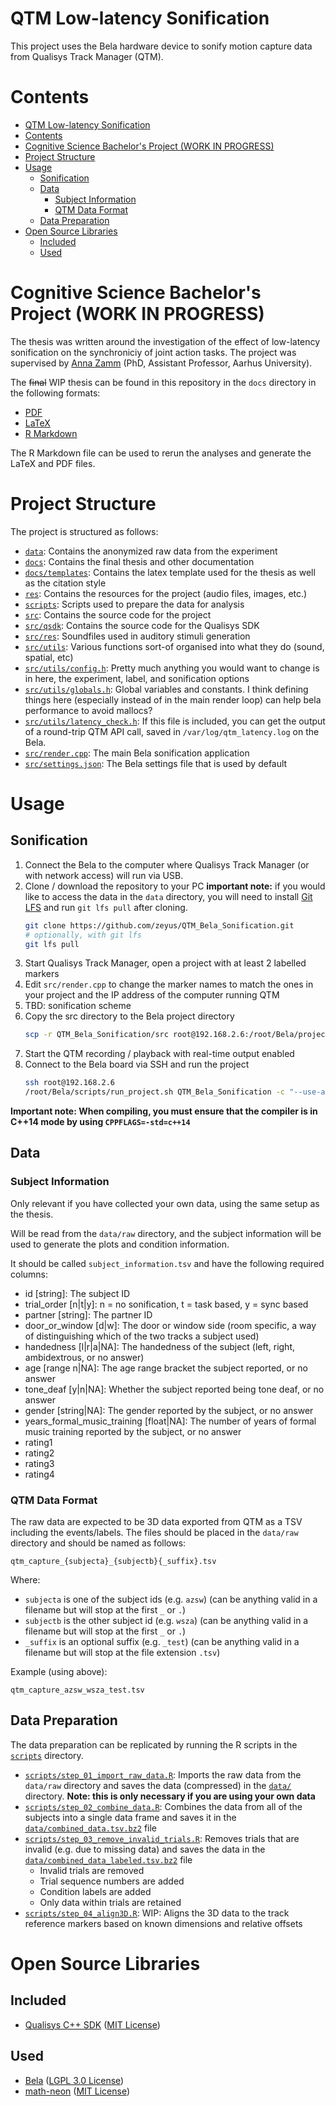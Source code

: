 # QTM Low-latency Sonification

This project uses the Bela hardware device to sonify motion capture data from Qualisys Track Manager (QTM).
# Contents

<!--ts-->
- [QTM Low-latency Sonification](#qtm-low-latency-sonification)
- [Contents](#contents)
- [Cognitive Science Bachelor's Project (WORK IN PROGRESS)](#cognitive-science-bachelors-project-work-in-progress)
- [Project Structure](#project-structure)
- [Usage](#usage)
  - [Sonification](#sonification)
  - [Data](#data)
    - [Subject Information](#subject-information)
    - [QTM Data Format](#qtm-data-format)
  - [Data Preparation](#data-preparation)
- [Open Source Libraries](#open-source-libraries)
  - [Included](#included)
  - [Used](#used)
<!--te-->

# Cognitive Science Bachelor's Project (WORK IN PROGRESS)

The thesis was written around the investigation of the effect of low-latency sonification on the synchroniciy of joint action tasks.
The project was supervised by [Anna Zamm](https://pure.au.dk/portal/en/persons/anna-zamm(34046139-7057-4cae-927d-f2458b279026).html) (PhD, Assistant Professor, Aarhus University).

The ~~final~~ WIP thesis can be found in this repository in the `docs` directory in the following formats:

- [PDF](docs/CogSci_Bachelor_Thesis.pdf)
- [LaTeX](docs/CogSci_Bachelor_Thesis.tex)
- [R Markdown](docs/CogSci_Bachelor_Thesis.Rmd)

The R Markdown file can be used to rerun the analyses and generate the LaTeX and PDF files.

# Project Structure

The project is structured as follows:

- [`data`](data): Contains the anonymized raw data from the experiment
- [`docs`](docs): Contains the final thesis and other documentation
- [`docs/templates`](docs/templates): Contains the latex template used for the thesis as well as the citation style
- [`res`](res): Contains the resources for the project (audio files, images, etc.)
- [`scripts`](scripts): Scripts used to prepare the data for analysis
- [`src`](src): Contains the source code for the project
- [`src/qsdk`](src/qsdk): Contains the source code for the Qualisys SDK
- [`src/res`](src/res): Soundfiles used in auditory stimuli generation
- [`src/utils`](src/utils): Various functions sort-of organised into what they do (sound, spatial, etc)
- [`src/utils/config.h`](src/utils/config.h): Pretty much anything you would want to change is in here, the experiment, label, and sonification options
- [`src/utils/globals.h`](src/utils/globals.h): Global variables and constants. I think defining things here (especially instead of in the main render loop) can help bela performance to avoid mallocs?
- [`src/utils/latency_check.h`](src/utils/latency_check.h): If this file is included, you can get the output of a round-trip QTM API call, saved in `/var/log/qtm_latency.log` on the Bela.
- [`src/render.cpp`](src/render.cpp): The main Bela sonification application
- [`src/settings.json`](src/settings.json): The Bela settings file that is used by default


# Usage

## Sonification

1. Connect the Bela to the computer where Qualisys Track Manager (or with network access) will run via USB.
2. Clone / download the repository to your PC **important note:** if you would like to access the data in the `data` directory, you will need to install [Git LFS](https://git-lfs.github.com/) and run `git lfs pull` after cloning.
    ```sh
    git clone https://github.com/zeyus/QTM_Bela_Sonification.git
    # optionally, with git lfs
    git lfs pull
    ```
3. Start Qualisys Track Manager, open a project with at least 2 labelled markers
4. Edit `src/render.cpp` to change the marker names to match the ones in your project and the IP address of the computer running QTM
5. TBD: sonification scheme
6. Copy the src directory to the Bela project directory
    ```sh
    scp -r QTM_Bela_Sonification/src root@192.168.2.6:/root/Bela/projects/QTM_Bela_Sonification
    ```
7. Start the QTM recording / playback with real-time output enabled
8. Connect to the Bela board via SSH and run the project
    ```sh
    ssh root@192.168.2.6
    /root/Bela/scripts/run_project.sh QTM_Bela_Sonification -c "--use-analog no --use-digital no --period 32 --high-performance-mode --stop-button-pin=-1 --disable-led"
    ```

**Important note: When compiling, you must ensure that the compiler is in C++14 mode by using `CPPFLAGS=-std=c++14`**

## Data

### Subject Information

Only relevant if you have collected your own data, using the same setup as the thesis.

Will be read from the `data/raw` directory, and the subject information will be used to generate the plots and condition information.

It should be called `subject_information.tsv` and have the following required columns:

- id \[string\]: The subject ID
- trial_order \[n|t|y\]: n = no sonification, t = task based, y = sync based
- partner \[string\]: The partner ID
- door_or_window \[d|w\]: The door or window side (room specific, a way of distinguishing which of the two tracks a subject used)
- handedness \[l|r|a|NA\]: The handedness of the subject (left, right, ambidextrous, or no answer)
- age \[range n|NA\]: The age range bracket the subject reported, or no answer
- tone_deaf \[y|n|NA\]: Whether the subject reported being tone deaf, or no answer
- gender \[string|NA\]: The gender reported by the subject, or no answer
- years_formal_music_training \[float|NA\]: The number of years of formal music training reported by the subject, or no answer
- rating1
- rating2
- rating3
- rating4


### QTM Data Format

The raw data are expected to be 3D data exported from QTM as a TSV including the events/labels. The files should be placed in the `data/raw` directory and should be named as follows:

```
qtm_capture_{subjecta}_{subjectb}{_suffix}.tsv
```

Where:

- `subjecta` is one of the subject ids (e.g. `azsw`) (can be anything valid in a filename but will stop at the first `_` or `.`)
- `subjectb` is the other subject id (e.g. `wsza`) (can be anything valid in a filename but will stop at the first `_` or `.`)
- `_suffix` is an optional suffix (e.g. `_test`) (can be anything valid in a filename but will stop at the file extension `.tsv`)

Example (using above):

```
qtm_capture_azsw_wsza_test.tsv
```


## Data Preparation

The data preparation can be replicated by running the R scripts in the [`scripts`](scripts) directory.

- [`scripts/step_01_import_raw_data.R`](scripts/step_01_import_raw_data.R): Imports the raw data from the `data/raw` directory and saves the data (compressed) in the [`data/`](data) directory. **Note: this is only necessary if you are using your own data**
- [`scripts/step_02_combine_data.R`](scripts/step_02_combine_data.R): Combines the data from all of the subjects into a single data frame and saves it in the [`data/combined_data.tsv.bz2`](data/combined_data.tsv.bz2) file
- [`scripts/step_03_remove_invalid_trials.R`](scripts/step_03_remove_invalid_trials.R): Removes trials that are invalid (e.g. due to missing data) and saves the data in the [`data/combined_data_labeled.tsv.bz2`](data/combined_data_labeled.tsv.bz2) file
  - Invalid trials are removed
  - Trial sequence numbers are added
  - Condition labels are added
  - Only data within trials are retained
- [`scripts/step_04_align3D.R`](scripts/step_04_align3D.R): WIP: Aligns the 3D data to the track reference markers based on known dimensions and relative offsets


# Open Source Libraries

## Included

- [Qualisys C++ SDK](https://github.com/qualisys/qualisys_cpp_sdk) ([MIT License](https://github.com/qualisys/qualisys_cpp_sdk/blob/master/LICENSE.md))

## Used

- [Bela](https://github.com/BelaPlatform/Bela) ([LGPL 3.0 License](https://github.com/BelaPlatform/Bela/blob/master/LICENSE))
- [math-neon](https://code.google.com/archive/p/math-neon/) ([MIT License](https://code.google.com/archive/p/math-neon/))
